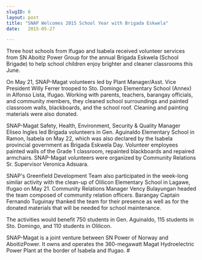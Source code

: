 ```yaml
---
slugID: 6
layout: post
title: "SNAP Welcomes 2015 School Year with Brigada Eskwela"
date:   2015-05-27 

---
```

Three host schools from Ifugao and Isabela received volunteer services from SN Aboitiz Power Group for the annual Brigada Eskwela (School Brigade) to help school children enjoy brighter and cleaner classrooms this June.


On May 21, SNAP-Magat volunteers led by Plant Manager/Asst. Vice President Willy Ferrer trooped to Sto. Domingo Elementary School (Annex) in Alfonso Lista, Ifugao. Working with parents, teachers, barangay officials, and community members, they cleaned school surroundings and painted classroom walls, blackboards, and the school roof. Cleaning and painting materials were also donated.  


SNAP-Magat Safety, Health, Environment, Security & Quality Manager Eliseo Ingles led Brigada volunteers in Gen. Aguinaldo Elementary School in Ramon, Isabela on May 22, which was also declared by the Isabela provincial government as Brigada Eskwela Day. Volunteer employees painted walls of the Grade 1 classroom, repainted blackboards and repaired armchairs.  SNAP-Magat volunteers were organized by Community Relations Sr. Supervisor Veronica Adsuara.


SNAP's Greenfield Development Team also participated in the week-long similar activity with the clean-up of Olilicon Elementary School in Lagawe, Ifugao on May 21. Community Relations Manager Vency Bulayungan headed the team composed of community relation officers. Barangay Captain Fernando Tuguinay thanked the team for their presence as well as for the donated materials that will be needed for school maintenance.


The activities would benefit 750 students in Gen. Aguinaldo, 115 students in Sto. Domingo, and 110 students in Olilicon.


SNAP-Magat is a joint venture between SN Power of Norway and AboitizPower. It owns and operates the 360-megawatt Magat Hydroelectric Power Plant at the border of Isabela and Ifugao. #
